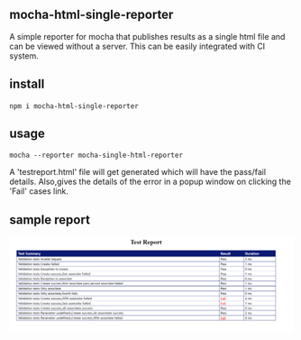 ## mocha-html-single-reporter
A simple reporter for mocha that publishes results as a single html file and can be viewed without a server.
This can be easily integrated with CI system.

## install
```
npm i mocha-html-single-reporter
```

## usage
```
mocha --reporter mocha-single-html-reporter
```
A 'testreport.html' file will get generated which will have the pass/fail details.
Also,gives the details of the error in a popup window on clicking the 'Fail' cases link.

## sample report
![Sample Report](src/sample_report.png)

